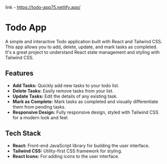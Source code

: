link - https://todo-app75.netlify.app/

# Todo App

A simple and interactive Todo application built with React and Tailwind CSS. This app allows you to add, delete, update, and mark tasks as completed. It's a great project to understand React state management and styling with Tailwind CSS.

## Features

- **Add Tasks:** Quickly add new tasks to your todo list.
- **Delete Tasks:** Easily remove tasks from your list.
- **Update Tasks:** Edit the details of any existing task.
- **Mark as Complete:** Mark tasks as completed and visually differentiate them from pending tasks.
- **Responsive Design:** Fully responsive design, styled with Tailwind CSS for a modern look and feel.

## Tech Stack

- **React:** Front-end JavaScript library for building the user interface.
- **Tailwind CSS:** Utility-first CSS framework for styling.
- **React Icons:** For adding icons to the user interface.

